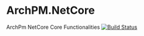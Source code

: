 # ArchPM.NetCore
ArchPm NetCore Core Functionalities
[![Build Status](https://tugbayatilla.visualstudio.com/ArchPM.NetCore/_apis/build/status/ArchPM.NetCore?branchName=master)](https://tugbayatilla.visualstudio.com/ArchPM.NetCore/_build/latest?definitionId=1&branchName=master)
